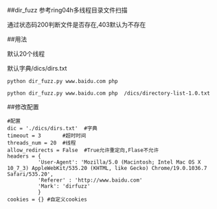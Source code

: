 ##dir_fuzz
参考ring04h多线程目录文件扫描

通过状态码200判断文件是否存在,403默认为不存在

##用法

默认20个线程

默认字典/dics/dirs.txt

```
python dir_fuzz.py www.baidu.com php

python dir_fuzz.py www.baidu.com php  /dics/directory-list-1.0.txt

```
##修改配置

```
#配置
dic = './dics/dirs.txt'  #字典
timeout = 3       #超时时间
threads_num = 20  #线程
allow_redirects = False  #True允许重定向,Flase不允许
headers = {
		  'User-Agent': 'Mozilla/5.0 (Macintosh; Intel Mac OS X 10_7_3) AppleWebKit/535.20 (KHTML, like Gecko) Chrome/19.0.1036.7 Safari/535.20',
	      'Referer' : 'http://www.baidu.com'
          'Mark': 'dirfuzz'
          }
cookies = {} #自定义cookies
```